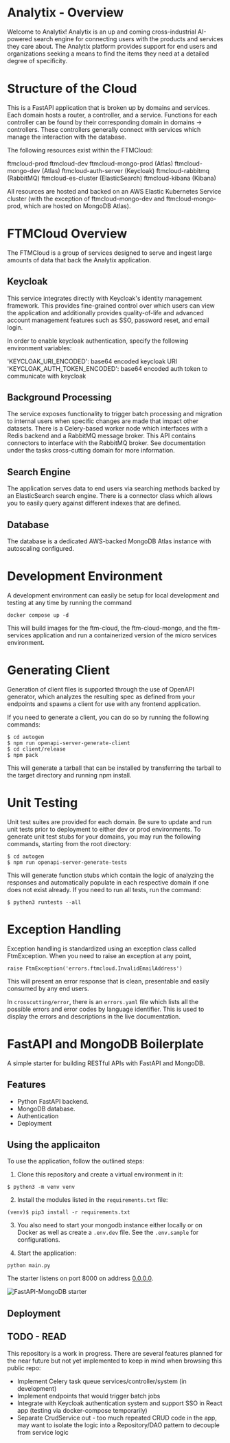 # Analytix - Overview
Welcome to Analytix! Analytix is an up and coming cross-industrial AI-powered search engine for connecting users with the products and services they care about. The Analytix platform provides support for end users and organizations seeking a means to find the items they need at a detailed degree of specificity.

# Structure of the Cloud
This is a FastAPI application that is broken up by domains and services. Each domain hosts a router, a controller,
and a service. Functions for each controller can be found by their corresponding domain in domains -> controllers. These controllers generally connect with services which manage the interaction with the database. 

The following resources exist within the FTMCloud:

ftmcloud-prod
ftmcloud-dev
ftmcloud-mongo-prod (Atlas)
ftmcloud-mongo-dev (Atlas)
ftmcloud-auth-server (Keycloak)
ftmcloud-rabbitmq (RabbitMQ)
ftmcloud-es-cluster (ElasticSearch)
ftmcloud-kibana (Kibana)

All resources are hosted and backed on an AWS Elastic Kubernetes Service cluster (with the exception of ftmcloud-mongo-dev 
and ftmcloud-mongo-prod, which are hosted on MongoDB Atlas).

# FTMCloud Overview
The FTMCloud is a group of services designed to serve and ingest large amounts of data that back the Analytix
application. 

## Keycloak
This service integrates directly with Keycloak's identity management framework. This provides fine-grained control over
which users can view the application and additionally provides quality-of-life and advanced account management features such as SSO, 
password reset, and email login.

In order to enable keycloak authentication, specify the following environment variables:

'KEYCLOAK_URI_ENCODED': base64 encoded keycloak URI
'KEYCLOAK_AUTH_TOKEN_ENCODED': base64 encoded auth token to communicate with keycloak

## Background Processing
The service exposes functionality to trigger batch processing and migration to internal users when specific changes are
made that impact other datasets. There is a Celery-based worker node which interfaces with a Redis backend and a RabbitMQ
message broker. This API contains connectors to interface with the RabbitMQ broker. See documentation under the tasks cross-cutting domain
for more information.

## Search Engine
The application serves data to end users via searching methods backed by an ElasticSearch search engine. There is a connector class
which allows you to easily query against different indexes that are defined. 

## Database
The database is a dedicated AWS-backed MongoDB Atlas instance with autoscaling configured. 

# Development Environment
A development environment can easily be setup for local development and testing at any time by running
the command

```commandline
docker compose up -d
```

This will build images for the ftm-cloud, the ftm-cloud-mongo, and the ftm-services application and run a containerized
version of the micro services environment.

# Generating Client
Generation of client files is supported through the use of OpenAPI generator, which analyzes the resulting spec as defined
from your endpoints and spawns a client for use with any frontend application.

If you need to generate a client, you can do so by running the following commands:

```console
$ cd autogen
$ npm run openapi-server-generate-client
$ cd client/release
$ npm pack
```

This will generate a tarball that can be installed by transferring the tarball to the
target directory and running npm install.

# Unit Testing
Unit test suites are provided for each domain. Be sure to update and run unit tests prior to deployment to
either dev or prod environments. To generate unit test stubs for your domains, you may run the following commands, starting
from the root directory:

```console
$ cd autogen
$ npm run openapi-server-generate-tests
```

This will generate function stubs which contain the logic of analyzing the responses and automatically populate in each
respective domain if one does not exist already. If you need to run all tests, run the command:

```console
$ python3 runtests --all
```

# Exception Handling
Exception handling is standardized using an exception class called FtmException. When you need to raise an exception
at any point,

```console
raise FtmException('errors.ftmcloud.InvalidEmailAddress')
```

This will present an error response that is clean, presentable and easily consumed by any end users.

In ```crosscutting/error```, there is an ```errors.yaml``` file which lists all the possible errors and error codes by 
language identifier. This is used to display the errors and descriptions in the live documentation.

# FastAPI and MongoDB Boilerplate

A simple starter for building RESTful APIs with FastAPI and MongoDB. 

## Features

+ Python FastAPI backend.
+ MongoDB database.
+ Authentication
+ Deployment

## Using the applicaiton

To use the application, follow the outlined steps:

1. Clone this repository and create a virtual environment in it:

```console
$ python3 -m venv venv
```

2. Install the modules listed in the `requirements.txt` file:

```console
(venv)$ pip3 install -r requirements.txt
```
3. You also need to start your mongodb instance either locally or on Docker as well as create a `.env.dev` file. See the `.env.sample` for configurations.

4. Start the application:

```console
python main.py
```


The starter listens on port 8000 on address [0.0.0.0](0.0.0.0:8080). 

![FastAPI-MongoDB starter](https://user-images.githubusercontent.com/31009679/165318867-4a0504d5-1fd0-4adc-8df9-db2ff3c0c3b9.png)

## Deployment

## TODO - READ
This repository is a work in progress. There are several features planned for the near future but not yet implemented to keep in mind
when browsing this public repo:
* Implement Celery task queue services/controller/system (in development)
* Implement endpoints that would trigger batch jobs
* Integrate with Keycloak authentication system and support SSO in React app (testing via docker-compose temporarily)
* Separate CrudService out - too much repeated CRUD code in the app, may want to isolate the logic into a 
  Repository/DAO pattern to decouple from service logic
